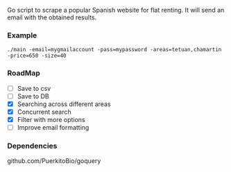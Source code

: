 Go script to scrape a popular Spanish website for flat renting. It will send an email with the obtained results.

### Example

```
./main -email=mygmailaccount -pass=mypassword -areas=tetuan,chamartin -price=650 -size=40
```
### RoadMap

- [ ] Save to csv
- [ ] Save to DB
- [X] Searching across different areas
- [X] Concurrent search 
- [X] Filter with more options
- [ ] Improve email formatting

### Dependencies

github.com/PuerkitoBio/goquery
